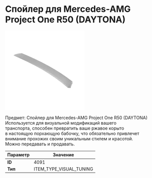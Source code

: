 # Спойлер для Mercedes-AMG Project One R50 (DAYTONA)

![Item Image](../img/4091.webp?raw=true)

Предмет: Спойлер для Mercedes-AMG Project One R50 (DAYTONA)<br>Используется для визуальной модификаций вашего<br>транспорта, способен превратить ваше ржавое корыто<br>в настоящую порхающую бабочку, что обязательно привлечет<br>внимание прохожих своим уникальным стилем и красотой.<br>Можно передавать и продавать.


| Параметр | Значение |
|----------|----------|
| **ID** | 4091 |
| **Тип** | ITEM_TYPE_VISUAL_TUNING |

